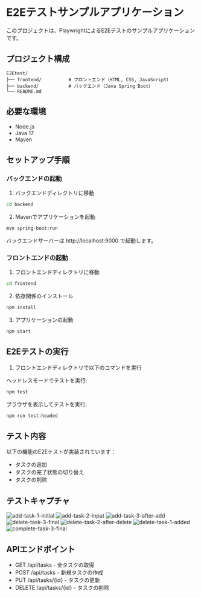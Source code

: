 # E2Eテストサンプルアプリケーション

このプロジェクトは、PlaywrightによるE2Eテストのサンプルアプリケーションです。

## プロジェクト構成

```
E2Etest/
├── frontend/          # フロントエンド（HTML, CSS, JavaScript）
├── backend/           # バックエンド（Java Spring Boot）
└── README.md
```

## 必要な環境

- Node.js
- Java 17
- Maven

## セットアップ手順

### バックエンドの起動

1. バックエンドディレクトリに移動
```bash
cd backend
```

2. Mavenでアプリケーションを起動
```bash
mvn spring-boot:run
```

バックエンドサーバーは http://localhost:9000 で起動します。

### フロントエンドの起動

1. フロントエンドディレクトリに移動
```bash
cd frontend
```

2. 依存関係のインストール
```bash
npm install
```

3. アプリケーションの起動
```bash
npm start
```

## E2Eテストの実行

1. フロントエンドディレクトリで以下のコマンドを実行

ヘッドレスモードでテストを実行:
```bash
npm test
```

ブラウザを表示してテストを実行:
```bash
npm run test:headed
```

## テスト内容

以下の機能のE2Eテストが実装されています：

- タスクの追加
- タスクの完了状態の切り替え
- タスクの削除

## テストキャプチャ
![add-task-1-initial](https://github.com/user-attachments/assets/0a9a5e3a-4cd1-4abf-b8bf-47e543de7fe6)
![add-task-2-input](https://github.com/user-attachments/assets/07c14da2-42e1-4f76-b449-0ff88f4c8c09)
![add-task-3-after-add](https://github.com/user-attachments/assets/804b1bc0-5e80-44e5-957a-d6bebbe2b9b4)
![delete-task-3-final](https://github.com/user-attachments/assets/a3379d60-9b14-4738-aa0d-57c9ec39c85f)
![delete-task-2-after-delete](https://github.com/user-attachments/assets/d250f7ca-d2b0-47ad-9b77-b0f4b9a4b650)
![delete-task-1-added](https://github.com/user-attachments/assets/3e29f5a9-6ca3-47c2-9088-24028ef248ea)
![complete-task-3-final](https://github.com/user-attachments/assets/dbe5f6cb-5fe2-49f5-a1ea-eb6bc9c7d219)

## APIエンドポイント

- GET /api/tasks - 全タスクの取得
- POST /api/tasks - 新規タスクの作成
- PUT /api/tasks/{id} - タスクの更新
- DELETE /api/tasks/{id} - タスクの削除
